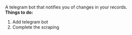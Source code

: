 A telegram bot that notifies you of changes in your records. <br>
<b> Things to do: </b> <br>
1. Add telegram bot <br>
2. Complete the scraping
